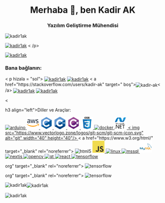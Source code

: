 <h1 align="center">Merhaba 👋, ben Kadir AK</h1>
<h3 align="center">Yazılım Geliştirme Mühendisi</h3>

<p align="left"> <img src="https: //komarev.com/ghpvc/?username=kadir1ak&label=Profile%20views&color=0e75b6&style=flat" alt="kadir1ak" /> </p>

<p align="left"> <a href="https://github .com/ryo-ma/github-profile-trophy"><img src="https://github-profile-trophy.vercel.app/?username=kadir1ak" alt="kadir1ak" /></a> < /p>

<p align="left"> <a href="https://twitter.com/kadir1ak" target="blank"><img src="https://img.shields.io/twitter/follow/kadir1ak?logo=twitter&style=for-the-badge" alt="kadir1ak" /></a> </p>

<h3 align="left">Bana bağlanın:</h3>
< p hizala = "sol">
<a href="https://twitter.com/kadir1ak" target="blank"><img align="center" src="https://raw.githubusercontent.com/rahuldkjain/github-profile-readme-generator /master/src/images/icons/Social/twitter.svg" alt="kadir1ak" height="30" width="40" /></a>
<a href="https://linkedin.com/in /kadir1ak" target="blank"><img align="center" src="https://raw.githubusercontent.com/rahuldkjain/github-profile-readme-generator/master/src/images/icons/Social/linked -in-alt.svg" alt="kadir1ak" height="30" width="40" /></a> <
a href="https://stackoverflow.com/users/kadir-ak" target=" boş"><img align="center" src="https://raw.githubusercontent.com/rahuldkjain/github-profile-readme-generator/master/src/images/icons/Social/stack-overflow.svg" alt="kadir-ak" height="30" width="40" />< /a>
<a href="https://instagram.com/kadir1ak" target="blank"><img align="center" src="https://raw.githubusercontent.com/rahuldkjain/github-profile-readme-generator /master/src/images/icons/Social/instagram.svg" alt="kadir1ak" height="30" width="40" /></a>
<a href="https://www.youtube.com /c/kadir1ak" target="blank"><img align="center" src="https://raw.githubusercontent.com/rahuldkjain/github-profile-readme-generator/master/src/images/icons/Social /youtube.svg" alt="kadir1ak" height="30" width="40" /></a> </p>
<

h3 align="left">Diller ve Araçlar:</h3>
<p align="left"> <a href="https://www.arduino.cc/" target="_blank" rel="noreferrer"> <img src="https://cdn.worldvectorlogo.com/ logolar/arduino-1.svg" alt="arduino" width="40" height="40"/> </a> <a href="https://aws.amazon.com" target="_blank" rel ="noreferrer"> <img src="https://raw.githubusercontent.com/devicons/devicon/master/icons/amazonwebservices/amazonwebservices-original-wordmark.svg" alt="aws" width="40" height= "40"/> </a> <a href="https://www.cprogramming.com/" target="_blank" rel="noreferrer"> <img src="https://raw.githubusercontent.com/devicons/devicon/master/icons/c/c-original.svg" alt="c" width="40" height="40"/> </a> <a href="https:// www.w3schools.com/cpp/" target="_blank" rel="noreferrer"> <img src="https://raw.githubusercontent.com/devicons/devicon/master/icons/cplusplus/cplusplus-original.svg " alt="cplusplus" width="40" height="40"/> </a> <a href="https://www.w3schools.com/cs/" target="_blank" rel="noreferrer" > <img src="https://raw.githubusercontent.com/devicons/devicon/master/icons/csharp/csharp-original.svg" alt="csharp" width="40" height="40"/> </a> <a href="https://www.w3schools.com/css/" target="_blank" rel="noreferrer "> <img src="https://raw.githubusercontent.com/devicons/devicon/master/icons/css3/css3-original-wordmark.svg" alt="css3" width="40" height="40" /> </a> <a href="https://www.docker.com/" target="_blank" rel="noreferrer"> <img src="https://raw.githubusercontent.com/devicons/ devicon/master/icons/docker/docker-original-wordmark.svg" alt="docker" width="40" height="40"/> </a> <a href="https://dotnet.microsoft.com/" target="_blank" rel="noreferrer"> <img src="https://raw.githubusercontent.com/devicons/devicon/master/icons/dot-net/dot-net-original-wordmark.svg " alt="dotnet" width="40" height="40"/> </a> <a href="https://git-scm.com/" target="_blank" rel="noreferrer"> < img src="https://www.vectorlogo.zone/logos/git-scm/git-scm-icon.svg" alt="git" width="40" height="40"/> </a> < a href="https://www.w3.org/html/" target="_blank" rel="noreferrer"> <img src="https://raw.githubusercontent.com/devicons/devicon/master/icons /html5/html5-orijinal-kelime işareti.svg" alt="html5" width="40" height="40"/> </a> <a href="https://developer.mozilla.org/en-US/docs/Web/JavaScript" target= "_blank" rel="noreferrer"> <img src="https://raw.githubusercontent.com/devicons/devicon/master/icons/javascript/javascript-original.svg" alt="javascript" width="40" height="40"/> </a> <a href="https://www.linux.org/" target="_blank" rel="noreferrer"> <img src="https://raw.githubusercontent .com/devicons/devicon/master/icons/linux/linux-original.svg" alt="linux" width="40" height="40"/> </a> <a href="https://www .microsoft.com/en-us/sql-server" target="_blank" rel="noreferrer"> <img src="https://www.svgrepo.com/show/303229/microsoft-sql-server-logo. svg" alt="mssql" width="40" height="40"/> </a> <a href="https://www.mysql.com/" target="_blank" rel="noreferrer"> <img src="https://raw.githubusercontent.com/devicons/devicon/master/icons/mysql/mysql-original-wordmark.svg" alt="mysql" width="40" height="40"/> </a> <a href="https://nextjs.org/" target="_blank" rel="noreferrer"> <img src="https://cdn.worldvectorlogo.com/logos/nextjs-2.svg" alt="nextjs" width="40" height="40"/> </a> <a href="https://opencv.org/" target="_blank" rel="noreferrer"> <img src="https://www.vectorlogo.zone/logos/opencv/opencv-icon.svg" alt="opencv" width="40" height="40"/> </a> <a href="https ://www.qt.io/" target="_blank" rel="noreferrer"> <img src="https://upload.wikimedia.org/wikipedia/commons/0/0b/Qt_logo_2016.svg" alt= "qt" width="40" height="40"/> </a> <a href="https://reactjs.org/" target="_blank" rel="noreferrer"> <img src="https ://raw.githubusercontent.com/devicons/devicon/master/icons/react/react-original-wordmark.svg" alt="react" width="40" height="40"/> </a> <a href ="https://www.tensorflow.org" target="_blank" rel="noreferrer"> <img src="https://www.vectorlogo.zone/logos/tensorflow/tensorflow-icon.svg" alt= "tensorflow" genişlik="40" yükseklik="40"/> </a> </p>org" target="_blank" rel="noreferrer"> <img src="https://www.vectorlogo.zone/logos/tensorflow/tensorflow-icon.svg" alt="tensorflow" width="40" height= "40"/> </a> </p>org" target="_blank" rel="noreferrer"> <img src="https://www.vectorlogo.zone/logos/tensorflow/tensorflow-icon.svg" alt="tensorflow" width="40" height= "40"/> </a> </p>

<p><img align="left" src="https://github-readme-stats.vercel.app/api/top-langs?username=kadir1ak&show_icons=true&locale=en&layout=compact" alt="kadir1ak" /> </p>

<p> <img align="center" src="https://github-readme-stats.vercel.app/api?username=kadir1ak&show_icons=true&locale=en" alt="kadir1ak" /> </p>

<p><img align="center" src="https://github-readme-streak-stats.herokuapp.com/?user=kadir1ak&" alt="kadir1ak" /></p>
